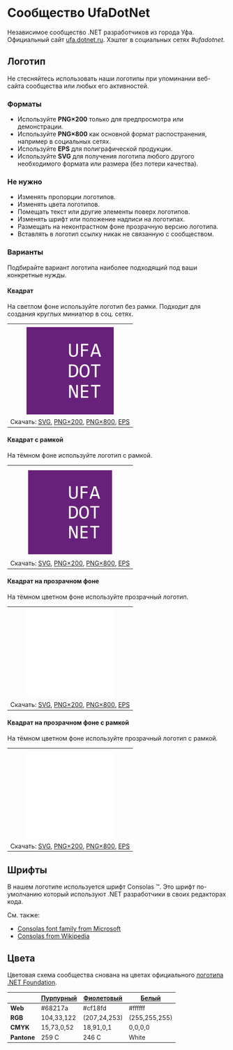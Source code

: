 ﻿# Сообщество UfaDotNet

Независимое сообщество .NET разработчиков из города Уфа. Официальный сайт [ufa.dotnet.ru](https://ufa.dotnet.ru/). Хэштег в социальных сетях _#ufadotnet_.

## Логотип

Не стесняйтесь использовать наши логотипы при упоминании веб-сайта сообщества или любых его активностей.

### Форматы

- Используйте **PNG×200** только для предпросмотра или демонстрации.
- Используйте **PNG×800** как основной формат распостранения, например в социальных сетях.
- Используйте **EPS** для полиграфической продукции.
- Используйте **SVG** для получения логотипа любого другого необходимого формата или размера (без потери качества).

### Не нужно

- Изменять пропорции логотипов.
- Изменять цвета логотипов.
- Помещать текст или другие элементы поверх логотипов.
- Изменять шрифт или положение надписи на логотипах.
- Размещать на неконтрастном фоне прозрачную версию логотипа.
- Вставлять в логотип ссылку никак не связанную с сообществом.

### Варианты

Подбирайте вариант логотипа наиболее подходящий под ваши конкретные нужды.

#### Квадрат

На светлом фоне используйте логотип без рамки. Подходит для создания круглых миниатюр в соц. сетях.

|       |
| :---: |
|       |
| ![Квадрат](ufadotnet-logo-squared-200.png) |
| Скачать: [SVG](https://raw.githubusercontent.com/DotNetRu/BrandBook/master/Logo/Ufa/ufadotnet-logo-squared.svg), [PNG×200](https://raw.githubusercontent.com/DotNetRu/BrandBook/master/Logo/Ufa/ufadotnet-logo-squared-200.png), [PNG×800](https://raw.githubusercontent.com/DotNetRu/BrandBook/master/Logo/Ufa/ufadotnet-logo-squared-800.png), [EPS](https://raw.githubusercontent.com/DotNetRu/BrandBook/master/Logo/Ufa/ufadotnet-logo-squared.eps) |

#### Квадрат с рамкой

На тёмном фоне используйте логотип с рамкой.

|       |
| :---: |
|       |
| ![Квадрат с рамкой](ufadotnet-logo-squared-bordered-200.png) |
| Скачать: [SVG](https://raw.githubusercontent.com/DotNetRu/BrandBook/master/Logo/Ufa/ufadotnet-logo-squared-bordered.svg), [PNG×200](https://raw.githubusercontent.com/DotNetRu/BrandBook/master/Logo/Ufa/ufadotnet-logo-squared-bordered-200.png), [PNG×800](https://raw.githubusercontent.com/DotNetRu/BrandBook/master/Logo/Ufa/ufadotnet-logo-squared-bordered-800.png), [EPS](https://raw.githubusercontent.com/DotNetRu/BrandBook/master/Logo/Ufa/ufadotnet-logo-squared-bordered.eps) |

#### Квадрат на прозрачном фоне

На тёмном цветном фоне используйте прозрачный логотип.

|       |
| :---: |
|       |
| ![Квадрат на прозрачном фоне](ufadotnet-logo-squared-white-200.png) |
| Скачать: [SVG](https://raw.githubusercontent.com/DotNetRu/BrandBook/master/Logo/Ufa/ufadotnet-logo-squared-white.svg), [PNG×200](https://raw.githubusercontent.com/DotNetRu/BrandBook/master/Logo/Ufa/ufadotnet-logo-squared-white-200.png), [PNG×800](https://raw.githubusercontent.com/DotNetRu/BrandBook/master/Logo/Ufa/ufadotnet-logo-squared-white-800.png), [EPS](https://raw.githubusercontent.com/DotNetRu/BrandBook/master/Logo/Ufa/ufadotnet-logo-squared-white.eps) |

#### Квадрат на прозрачном фоне с рамкой

На тёмном цветном фоне используйте прозрачный логотип с рамкой.

|       |
| :---: |
|       |
| ![Квадрат на прозрачном фоне с рамкой](ufadotnet-logo-squared-white-bordered-200.png) |
| Скачать: [SVG](https://raw.githubusercontent.com/DotNetRu/BrandBook/master/Logo/Ufa/ufadotnet-logo-squared-white-bordered.svg), [PNG×200](https://raw.githubusercontent.com/DotNetRu/BrandBook/master/Logo/Ufa/ufadotnet-logo-squared-white-bordered-200.png), [PNG×800](https://raw.githubusercontent.com/DotNetRu/BrandBook/master/Logo/Ufa/ufadotnet-logo-squared-white-bordered-800.png), [EPS](https://raw.githubusercontent.com/DotNetRu/BrandBook/master/Logo/Ufa/ufadotnet-logo-squared-white-bordered.eps) |

## Шрифты

В нашем логотипе используется шрифт Consolas ™. Это шрифт по-умолчанию который используют .NET разработчики в своих редакторах кода.

См. также:

- [Consolas font family from Microsoft](https://docs.microsoft.com/en-us/typography/font-list/consolas)
- [Consolas from Wikipedia](https://en.wikipedia.org/wiki/Consolas)

## Цвета

Цветовая схема сообщества снована на цветах официального [логотипа .NET Foundation](https://github.com/dotnet/swag/tree/master/logo).

|             | [Пурпурный](https://www.color-hex.com/color/68217a) | [Фиолетовый](https://www.color-hex.com/color/cf18fd) | [Белый](https://www.color-hex.com/color/ffffff) |
| ----------- | --------------------------------------------------- | ---------------------------------------------------- | ----------------------------------------------- |
| **Web**     | #68217a                                             | #cf18fd                                              | #ffffff                                         |
| **RGB**     | 104,33,122                                          | (207,24,253)                                         | (255,255,255)                                   |
| **CMYK**    | 15,73,0,52                                          | 18,91,0,1                                            | 0,0,0,0                                         |
| **Pantone** | 259 C                                               | 246 C                                                | White                                           |

